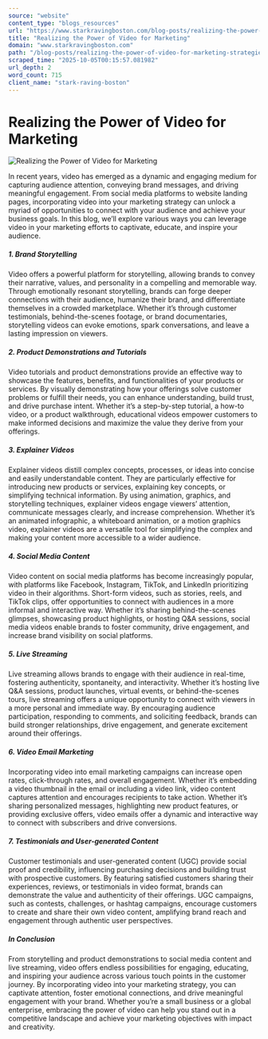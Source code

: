 ```yaml
---
source: "website"
content_type: "blogs_resources"
url: "https://www.starkravingboston.com/blog-posts/realizing-the-power-of-video-for-marketing-strategies-for-success"
title: "Realizing the Power of Video for Marketing"
domain: "www.starkravingboston.com"
path: "/blog-posts/realizing-the-power-of-video-for-marketing-strategies-for-success"
scraped_time: "2025-10-05T00:15:57.081982"
url_depth: 2
word_count: 715
client_name: "stark-raving-boston"
---
```


# Realizing the Power of Video for Marketing

![Realizing the Power of Video for Marketing](https://cdn.prod.website-files.com/6852de2e552bb514abb3a0cd/68770c141da01ab9d12d919b_685d6b6117a25b3c61fdf165_video-marketing.webp)

In recent years, video has emerged as a dynamic and engaging medium for capturing audience attention, conveying brand messages, and driving meaningful engagement. From social media platforms to website landing pages, incorporating video into your marketing strategy can unlock a myriad of opportunities to connect with your audience and achieve your business goals. In this blog, we’ll explore various ways you can leverage video in your marketing efforts to captivate, educate, and inspire your audience.

##### 1. Brand Storytelling

Video offers a powerful platform for storytelling, allowing brands to convey their narrative, values, and personality in a compelling and memorable way. Through emotionally resonant storytelling, brands can forge deeper connections with their audience, humanize their brand, and differentiate themselves in a crowded marketplace. Whether it’s through customer testimonials, behind-the-scenes footage, or brand documentaries, storytelling videos can evoke emotions, spark conversations, and leave a lasting impression on viewers.

##### 2. Product Demonstrations and Tutorials

Video tutorials and product demonstrations provide an effective way to showcase the features, benefits, and functionalities of your products or services. By visually demonstrating how your offerings solve customer problems or fulfill their needs, you can enhance understanding, build trust, and drive purchase intent. Whether it’s a step-by-step tutorial, a how-to video, or a product walkthrough, educational videos empower customers to make informed decisions and maximize the value they derive from your offerings.

##### 3. Explainer Videos

Explainer videos distill complex concepts, processes, or ideas into concise and easily understandable content. They are particularly effective for introducing new products or services, explaining key concepts, or simplifying technical information. By using animation, graphics, and storytelling techniques, explainer videos engage viewers’ attention, communicate messages clearly, and increase comprehension. Whether it’s an animated infographic, a whiteboard animation, or a motion graphics video, explainer videos are a versatile tool for simplifying the complex and making your content more accessible to a wider audience.

##### 4. Social Media Content

Video content on social media platforms has become increasingly popular, with platforms like Facebook, Instagram, TikTok, and LinkedIn prioritizing video in their algorithms. Short-form videos, such as stories, reels, and TikTok clips, offer opportunities to connect with audiences in a more informal and interactive way. Whether it’s sharing behind-the-scenes glimpses, showcasing product highlights, or hosting Q&A sessions, social media videos enable brands to foster community, drive engagement, and increase brand visibility on social platforms.

##### 5. Live Streaming

Live streaming allows brands to engage with their audience in real-time, fostering authenticity, spontaneity, and interactivity. Whether it’s hosting live Q&A sessions, product launches, virtual events, or behind-the-scenes tours, live streaming offers a unique opportunity to connect with viewers in a more personal and immediate way. By encouraging audience participation, responding to comments, and soliciting feedback, brands can build stronger relationships, drive engagement, and generate excitement around their offerings.

##### 6. Video Email Marketing

Incorporating video into email marketing campaigns can increase open rates, click-through rates, and overall engagement. Whether it’s embedding a video thumbnail in the email or including a video link, video content captures attention and encourages recipients to take action. Whether it’s sharing personalized messages, highlighting new product features, or providing exclusive offers, video emails offer a dynamic and interactive way to connect with subscribers and drive conversions.

##### 7. Testimonials and User-generated Content

Customer testimonials and user-generated content (UGC) provide social proof and credibility, influencing purchasing decisions and building trust with prospective customers. By featuring satisfied customers sharing their experiences, reviews, or testimonials in video format, brands can demonstrate the value and authenticity of their offerings. UGC campaigns, such as contests, challenges, or hashtag campaigns, encourage customers to create and share their own video content, amplifying brand reach and engagement through authentic user perspectives.

##### In Conclusion

From storytelling and product demonstrations to social media content and live streaming, video offers endless possibilities for engaging, educating, and inspiring your audience across various touch points in the customer journey. By incorporating video into your marketing strategy, you can captivate attention, foster emotional connections, and drive meaningful engagement with your brand. Whether you’re a small business or a global enterprise, embracing the power of video can help you stand out in a competitive landscape and achieve your marketing objectives with impact and creativity.